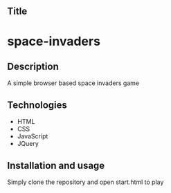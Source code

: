 ## Title

# space-invaders

## Description
A simple browser based space invaders game

## Technologies
- HTML
- CSS
- JavaScript
- JQuery

## Installation and usage
Simply clone the repository and open start.html to play